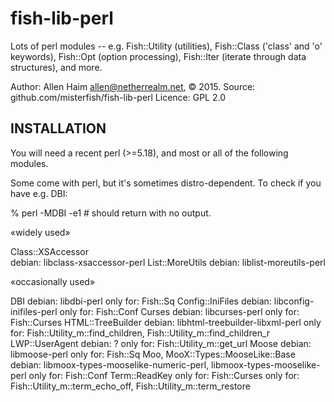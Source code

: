 # fish-lib-perl

Lots of perl modules -- e.g. Fish::Utility (utilities), Fish::Class ('class' and 'o' keywords), Fish::Opt (option processing), Fish::Iter (iterate through data structures), and more.

Author: Allen Haim <allen@netherrealm.net>, © 2015.
Source: github.com/misterfish/fish-lib-perl
Licence: GPL 2.0

INSTALLATION
------------

You will need a recent perl (>=5.18), and most or all of the following
modules. 

Some come with perl, but it's sometimes distro-dependent.
To check if you have e.g. DBI: 

% perl -MDBI -e1        # should return with no output.

«widely used»

Class::XSAccessor       
 debian: libclass-xsaccessor-perl
List::MoreUtils
 debian: liblist-moreutils-perl

«occasionally used»

DBI
 debian: libdbi-perl
 only for: Fish::Sq
Config::IniFiles
 debian: libconfig-inifiles-perl
 only for: Fish::Conf
Curses
 debian: libcurses-perl
 only for: Fish::Curses
HTML::TreeBuilder
 debian: libhtml-treebuilder-libxml-perl 
 only for: Fish::Utility_m::find_children, Fish::Utility_m::find_children_r
LWP::UserAgent
 debian: ?
 only for: Fish::Utility_m::get_url
Moose
 debian: libmoose-perl
 only for: Fish::Sq
Moo, MooX::Types::MooseLike::Base
 debian: libmoox-types-mooselike-numeric-perl, libmoox-types-mooselike-perl
 only for: Fish::Conf
Term::ReadKey
 only for: Fish::Curses
 only for: Fish::Utility_m::term_echo_off, Fish::Utility_m::term_restore

                                                        
